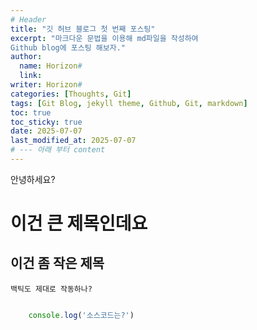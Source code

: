 ```yaml
---
# Header
title: "깃 허브 블로그 첫 번째 포스팅"
excerpt: "마크다운 문법을 이용해 md파일을 작성하여 
Github blog에 포스팅 해보자."
author:
  name: Horizon#
  link: 
writer: Horizon#
categories: [Thoughts, Git]
tags: [Git Blog, jekyll theme, Github, Git, markdown]
toc: true
toc_sticky: true
date: 2025-07-07
last_modified_at: 2025-07-07
# --- 아래 부터 content
---
```


안녕하세요?

# 이건 큰 제목인데요

## 이건 좀 작은 제목

`백틱도 제대로 작동하나?`

``` js

    console.log('소스코드는?')
    

